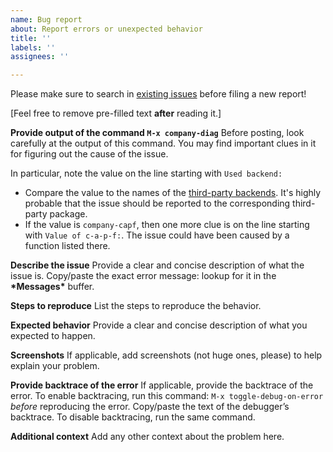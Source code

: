 ```yaml
---
name: Bug report
about: Report errors or unexpected behavior
title: ''
labels: ''
assignees: ''

---
```


Please make sure to search in [existing issues](https://github.com/company-mode/company-mode/issues?q=) before filing a new report!

[Feel free to remove pre-filled text **after** reading it.]

**Provide output of the command `M-x company-diag`**
Before posting, look carefully at the output of this command.
You may find important clues in it for figuring out the cause of the issue.

In particular, note the value on the line starting with `Used backend:`
- Compare the value to the names of the [third-party backends](https://github.com/company-mode/company-mode/wiki/Third-Party-Packages). It's highly probable that the issue should be reported to the corresponding third-party package.
- If the value is `company-capf`, then one more clue is on the line starting with `Value of c-a-p-f:`. The issue could have been caused by a function listed there.

**Describe the issue**
Provide a clear and concise description of what the issue is.
Copy/paste the exact error message: lookup for it in the **\*Messages\*** buffer.

**Steps to reproduce**
List the steps to reproduce the behavior.

**Expected behavior**
Provide a clear and concise description of what you expected to happen.

**Screenshots**
If applicable, add screenshots (not huge ones, please) to help explain your problem.

**Provide backtrace of the error**
If applicable, provide the backtrace of the error.
To enable backtracing, run this command: `M-x toggle-debug-on-error` *before* reproducing the error.
Copy/paste the text of the debugger’s backtrace. To disable backtracing, run the same command.

**Additional context**
Add any other context about the problem here.
